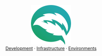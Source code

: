 <div align="center">
  <img src="/public/favicon.svg" alt="devMint" width="128" height="128" />
</div>

<div align="center">
  <a href="#development">Development</a> · <a href="#infrastructure">Infrastructure</a> · <a href="#environments">Environments</a>
</div>
